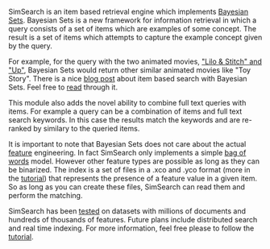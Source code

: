 SimSearch is an item based retrieval engine which implements [Bayesian Sets][0]. Bayesian Sets is a new framework for information retrieval in which a query consists of a set of items which are examples of some concept. The result is a set of items which attempts to capture the example concept given by the query.

For example, for the query with the two animated movies, ["Lilo & Stitch" and "Up"][1], Bayesian Sets would return other similar animated movies like "Toy Story". There is a nice [blog post][2] about item based search with Bayesian Sets. Feel free to [read][2] through it.

This module also adds the novel ability to combine full text queries with items. For example a query can be a combination of items and full text search keywords. In this case the results match the keywords and are re-ranked by similary to the queried items.

It is important to note that Bayesian Sets does not care about the actual [feature][3] engineering. In fact SimSearch only implements a simple [bag of words][4] model. However other feature types are possible as long as they can be binarized. The index is a set of files in a .xco and .yco format (more in the [tutorial][6]) that represents the presence of a feature value in a given item. So as long as you can create these files, SimSearch can read them and perform the matching.

SimSearch has been [tested][5] on datasets with millions of documents and hundreds of thousands of features. Future plans include distributed search and real time indexing. For more information, feel free please to follow the [tutorial][6].

[0]: http://www.gatsby.ucl.ac.uk/~heller/bsets.pdf
[1]: http://imdb.cloudmining.net/search/similar=275847--Lilo+&+Stitch|1049413--Up/
[2]: http://thenoisychannel.com/2010/04/04/guest-post-information-retrieval-using-a-bayesian-model-of-learning-and-generalization/
[3]: http://en.wikipedia.org/wiki/Feature_(machine_learning)
[4]: http://en.wikipedia.org/wiki/Bag_of_words
[5]: http://imdb.cloudmining.net
[6]: https://github.com/alexksikes/SimSearch/tree/master/tutorial/
